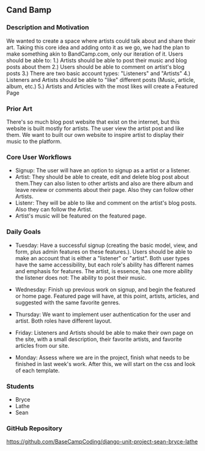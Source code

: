 ## Cand Bamp

### Description and Motivation
We wanted to create a space where artists could talk about and share their art. Taking this core idea and adding onto it as we go, we had the plan to make something akin to BandCamp.com, only our iteration of it. Users should be able to:
    1.) Artists should be able to post their music and blog posts about them
    2.) Users should be able to comment on artist's blog posts
    3.) There are two basic account types: "Listeners" and "Artists"
    4.) Listeners and Artists should be able to "like" different posts (Music, article, album, etc.)
    5.) Artists and Articles with the most likes will create a Featured Page

### Prior Art
There's so much blog post website that exist on the internet, but this website is built mostly for artists. The user view the artist post and like them. We want to built our own website to inspire artist to display their music to the platform.

### Core User Workflows
- Signup: The user will have an option to signup as a artist or a listener.
- Artist: They should be able to create, edit and delete blog post about them.They can also listen to other artists and also are there album and leave review or comments about their page. Also they can follow other Artists.
- Listenr: They will be able to like and comment on the artist's blog posts. Also they can follow the Artist.
- Artist's music will be featured on the featured page.

### Daily Goals
 - Tuesday: Have a successful signup (creating the basic model, view, and form, plus admin features on these features.). Users should be able to make an account that is either a "listener" or "artist". Both user types have the same accessibility, but each role's ability has different names and emphasis for features. The artist, is essence, has one more ability the listener does not: The ability to post their music.

 - Wednesday: Finish up previous work on signup, and begin the featured or home page. Featured page will have, at this point, artists, articles, and suggested with the same favorite genres.

 - Thursday: We want to implement user authentication for the user and artist. Both roles have different layout.

 - Friday: Listeners and Artists should be able to make their own page on the site, with a small description, their favorite artists, and favorite articles from our site.

 - Monday: Assess where we are in the project, finish what needs to be finished in last week's work. After this, we will start on the css and look of each template.

### Students
- Bryce
- Lathe 
- Sean

### GitHub Repository
https://github.com/BaseCampCoding/django-unit-project-sean-bryce-lathe
